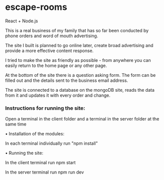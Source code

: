 # escape-rooms
React + Node.js

This is a real business of my family that has so far been conducted by phone orders and word of mouth advertising.

The site I built is planned to go online later, create broad advertising and provide a more effective content response.

I tried to make the site as friendly as possible - from anywhere you can easily return to the home page or any other page.

At the bottom of the site there is a question asking form. The form can be filled out and the details sent to the business email address.

The site is connected to a database on the mongoDB site, reads the data from it and updates it with every order and change.

### Instructions for running the site:

Open a terminal in the client folder and a terminal in the server folder at the same time

• Installation of the modules:

In each terminal individually run "npm install"

• Running the site:

In the client terminal run npm start

In the server terminal run npm run dev

